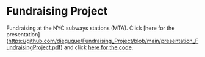 # Fundraising Project
Fundraising at the NYC subways stations (MTA). Click [here for the presentation] (https://github.com/dieguque/Fundraising_Project/blob/main/presentation_FundraisingProject.pdf)  and click [here for the code](https://github.com/dieguque/Fundraising_Project/blob/main/code_FundraisingProject.ipynb).

